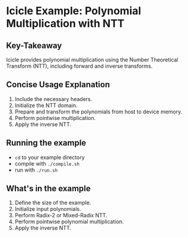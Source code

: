 # Icicle Example: Polynomial Multiplication with NTT

## Key-Takeaway

Icicle provides polynomial multiplication using the Number Theoretical Transform (NTT), including forward and inverse transforms.

## Concise Usage Explanation

1.	Include the necessary headers.
2.	Initialize the NTT domain.
3.	Prepare and transform the polynomials from host to device memory.
4.	Perform pointwise multiplication.
5.	Apply the inverse NTT.

## Running the example

- `cd` to your example directory
- compile with  `./compile.sh`
- run with `./run.sh`

## What's in the example

1.	Define the size of the example.
2.	Initialize input polynomials.
3.	Perform Radix-2 or Mixed-Radix NTT.
4.	Perform pointwise polynomial multiplication.
5.	Apply the inverse NTT.
